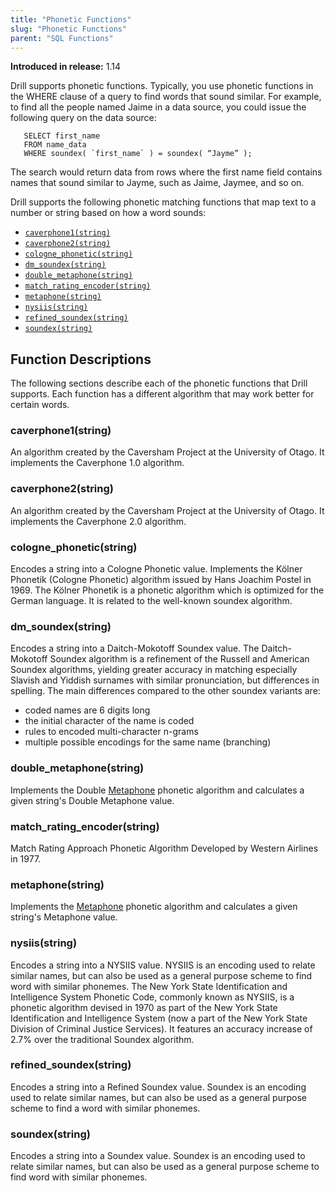 ```yaml
---
title: "Phonetic Functions"
slug: "Phonetic Functions"
parent: "SQL Functions"
---
```


**Introduced in release:** 1.14

Drill supports phonetic functions. Typically, you use phonetic functions in the WHERE clause of a query to find words that sound similar. For example, to find all the people named Jaime in a data source, you could issue the following query on the data source:

       SELECT first_name
       FROM name_data
       WHERE soundex( `first_name` ) = soundex( “Jayme” );

The search would return data from rows where the first name field contains names that sound similar to Jayme, such as Jaime, Jaymee, and so on.

Drill supports the following phonetic matching functions that map text to a number or string based on how a word sounds:

- [`caverphone1(string)`]({{site.baseurl}}/docs/phonetic-functions/#caverphone1(string))
- [`caverphone2(string)`]({{site.baseurl}}/docs/phonetic-functions/#caverphone2(string))
- [`cologne_phonetic(string)`]({{site.baseurl}}/docs/phonetic-functions/#cologne_phonetic(string))
- [`dm_soundex(string)`]({{site.baseurl}}/docs/phonetic-functions/#dm_soundex(string))
- [`double_metaphone(string)`]({{site.baseurl}}/docs/phonetic-functions/#double_metaphone(string))
- [`match_rating_encoder(string)`]({{site.baseurl}}/docs/phonetic-functions/#match_rating_encoder(string))
- [`metaphone(string)`]({{site.baseurl}}/docs/phonetic-functions/#metaphone(string))
- [`nysiis(string)`]({{site.baseurl}}/docs/phonetic-functions/#nysiis(string))
- [`refined_soundex(string)`]({{site.baseurl}}/docs/phonetic-functions/#refined_soundex(string))
- [`soundex(string)`]({{site.baseurl}}/docs/phonetic-functions/#soundex(string))


## Function Descriptions
The following sections describe each of the phonetic functions that Drill supports. Each function has a different algorithm that may work better for certain words.

### caverphone1(string)

An algorithm created by the Caversham Project at the University of Otago. It implements the Caverphone 1.0 algorithm.

### caverphone2(string)

An algorithm created by the Caversham Project at the University of Otago. It implements the Caverphone 2.0 algorithm.

### cologne_phonetic(string)

Encodes a string into a Cologne Phonetic value. Implements the Kölner Phonetik (Cologne Phonetic) algorithm issued by Hans Joachim Postel in 1969. The Kölner Phonetik is a phonetic algorithm which is optimized for the German language. It is related to the well-known soundex algorithm.

### dm_soundex(string)

Encodes a string into a Daitch-Mokotoff Soundex value. The Daitch-Mokotoff Soundex algorithm is a refinement of the Russell and American Soundex algorithms, yielding greater accuracy in matching especially Slavish and Yiddish surnames with similar pronunciation, but differences in spelling. The main differences compared to the other soundex variants are:

- coded names are 6 digits long
- the initial character of the name is coded
- rules to encoded multi-character n-grams
- multiple possible encodings for the same name (branching)

### double_metaphone(string)

Implements the Double [Metaphone](https://en.wikipedia.org/wiki/Metaphone) phonetic algorithm and calculates a given string's Double Metaphone value.

### match_rating_encoder(string)
Match Rating Approach Phonetic Algorithm Developed by Western Airlines in 1977.

### metaphone(string)

Implements the [Metaphone](https://en.wikipedia.org/wiki/Metaphone) phonetic algorithm and calculates a given string's Metaphone value.

### nysiis(string)

Encodes a string into a NYSIIS value. NYSIIS is an encoding used to relate similar names, but can also be used as a general purpose scheme to find word with similar phonemes. The New York State Identification and Intelligence System Phonetic Code, commonly known as NYSIIS, is a phonetic algorithm devised in 1970 as part of the New York State Identification and Intelligence System (now a part of the New York State Division of Criminal Justice Services). It features an accuracy increase of 2.7% over the traditional Soundex algorithm.

### refined_soundex(string)
Encodes a string into a Refined Soundex value. Soundex is an encoding used to relate similar names, but can also be used as a general purpose scheme to find a word with similar phonemes.

### soundex(string)

Encodes a string into a Soundex value. Soundex is an encoding used to relate similar names, but can also be used as a general purpose scheme to find word with similar phonemes.



